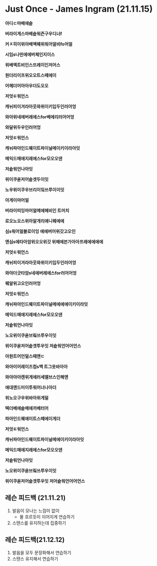 # Just Once - James Ingram (21.11.15)

**아디ㄷ마베에슽**

**버라이게스마베슽워즌구우디너f**

**커ㅈ히이위아배액웨위워어얼비fo어얼**

**시임s나띤에에버체인지이스**

**위배액트비인스뜨레이인저어스**

**원더리이프위오오트스떼에이**

**어헤더어아아우더도오오**

**저엇ㅌ워언스**

**캐뉘피이겨라아웃와위이키입두인러어엉**

**와아위네에버레에스for베에리러어어엉**

**와달위두우인러어엉**

**저엇ㅌ워언스**

**캐뉘파아인드웨이트파이널메이키이라아잇**

**메익드매애지레에스for모오오댄**

**저슽워언나아잇**

**위이쿠욷저어슽겟두이잇**

**노우위이쿠우브리이잌쓰루이이잇**



**아게이마어얼**

**버라이띠잉마어얼메에헤비인 트머치**

**로오노오스위아알개리애니웨에에**

**심s워어얼블로이잉 에에버어위갓고오인**

**앤심s에타아암위오오위갓 위헤에븐가아아프레에에에에**

**저엇ㅌ워언스**

**캐뉘피이겨라아웃와위이키입두인러어엉**

**와아더긋타암s네에버레에스for러어어엉**

**웨알위고오인러어엉**

**저엇ㅌ워언스**

**캐뉘파아인드웨이트파이널메에에에이키이라잇**

**메익드매애지레에스for모오오댄**

**저슽워언나아잇**

**노오위이쿠욷브맄쓰루우이잇**

**위이쿠욷저어슽겟투우잇 저슽워언어어언스**



**아원트어언덜스때앤ㄷ**

**와아이어레이즈컴s백 트그읏바아아**

**와아아아캔위게에러세엘브스인해앤**

**애대앤드미이투워어너나아더**

**위노오구우위바아위게덜**

**텍더베에슽메에끼베터어**

**파아인드웨에이트스떼에이게더**



**저엇ㅌ워언스**

**캐뉘파아인드웨이트파이널메에이키이라아잇**

**메익드매애지레에스for모오오댄**

**저슽워언나아잇**

**노오위이쿠욷브맄쓰루우이잇**

**위이쿠욷저어슽겟투우잇 저어슽워언어어언스**



## 레슨 피드백 (21.11.21)

1. 발음이 모나는 느낌이 없이
   - 물 흐르듯이 이어지게 연습하기
2. 스탠스를 유지하는데 집중하기



## 레슨 피드백(21.12.12)

1. 발음을 모두 문장화해서 연습하기
2. 스탠스 유지해서 연습하기
